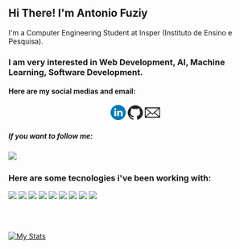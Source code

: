 <strong>
    <h2>Hi There! I'm Antonio Fuziy</h2>
</strong>

<p>
    I'm a Computer Engineering Student at Insper (Instituto de Ensino e Pesquisa).
</p>

<h3>
    I am very interested in Web Development, AI, Machine Learning, Software Development.
</h3>

<h4>
    Here are my social medias and email:
</h4>

<p align='center'>
    <a href="https://www.linkedin.com/in/antonio-vieira-fuziy-459410195/"><img height="30" src="https://github.com/AntonioFuziy/AntonioFuziy/blob/master/linkedin.svg?raw=true"></a>
    <a href="https://github.com/AntonioFuziy"><img height="30" src="https://github.com/AntonioFuziy/AntonioFuziy/blob/master/github.svg?raw=true"></a>
    <a href="mailto:antoniofuziy@gmail.com"><img height="30" src="https://github.com/AntonioFuziy/AntonioFuziy/blob/master/email-fechado.svg?raw=true"></a>
</p>

<h5>
    If you want to follow me:
</h5>

![](https://img.shields.io/github/followers/AntonioFuziy?style=social)

<h3>
    Here are some tecnologies i've been working with:
</h3>

![](https://img.shields.io/badge/-Python-informational?logo=python)
![](https://img.shields.io/badge/-Java-informational?logo=java)
![](https://img.shields.io/badge/-HTML-informational?logo=html5)
![](https://img.shields.io/badge/-CSS-informational?logo=css3)
![](https://img.shields.io/badge/-MySQL-informational?logo=mySQL)
![](https://img.shields.io/badge/-GitHub-informational?logo=github)
![](https://img.shields.io/badge/-JavaScript-informational?logo=JavaScript)
![](https://img.shields.io/badge/-React-informational?logo=React)
![](https://img.shields.io/badge/-VHDL-informational?logo=VHDL)


<br />
<br />

[![My Stats](https://github-readme-stats.vercel.app/api?username=AntonioFuziy&count_private=true&show_icons=true&theme=dracula)](https://github.com/AntonioFuziy/AntonioFuziy)